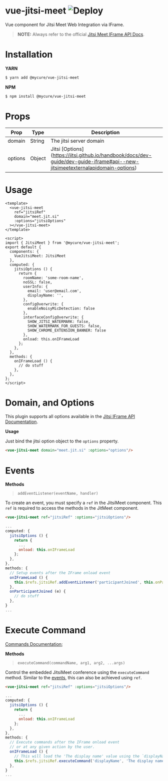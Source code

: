 # vue-jitsi-meet ![Deploy](https://github.com/mycurelabs/vue-jitsi-meet/workflows/Deploy/badge.svg)

Vue component for Jitsi Meet Web Integration via IFrame.

> **NOTE:** Always refer to the official [Jitsi Meet IFrame API Docs](https://jitsi.github.io/handbook/docs/dev-guide/dev-guide-iframe).

# Installation

**YARN**
```bash
$ yarn add @mycure/vue-jitsi-meet
```

**NPM**
```bash
$ npm install @mycure/vue-jitsi-meet
```

# Props

| Prop | Type | Description |
| ---- | ---- | ----------- |
| domain | String | The jitsi server domain |
| options | Object | Jitsi [Options] (https://jitsi.github.io/handbook/docs/dev-guide/dev-guide-iframe#api--new-jitsimeetexternalapidomain-options) |

# Usage

```vue
<template>
  <vue-jitsi-meet
    ref="jitsiRef"
    domain="meet.jit.si"
    :options="jitsiOptions"
  ></vue-jitsi-meet>
</template>

<script>
import { JitsiMeet } from '@mycure/vue-jitsi-meet';
export default {
  components: {
    VueJitsiMeet: JitsiMeet
  },
  computed: {
    jitsiOptions () {
      return {
        roomName: 'some-room-name',
        noSSL: false,
        userInfo: {
          email: 'user@email.com',
          displayName: '',
        },
        configOverwrite: {
          enableNoisyMicDetection: false
        },
        interfaceConfigOverwrite: {
          SHOW_JITSI_WATERMARK: false,
          SHOW_WATERMARK_FOR_GUESTS: false,
          SHOW_CHROME_EXTENSION_BANNER: false
        },
        onload: this.onIFrameLoad
      };
    },
  },
  methods: {
    onIFrameLoad () {
      // do stuff
    },
  },
};
</script>
```

# Domain, and Options

This plugin supports all options available in the [Jitsi IFrame API Documentation](https://jitsi.github.io/handbook/docs/dev-guide/dev-guide-iframe#api--new-jitsimeetexternalapidomain-options).

**Usage**

Just bind the jitsi option object to the `options` property.

```html
<vue-jitsi-meet domain="meet.jit.si" :options="options"/>
```

# Events

**Methods**

> `addEventListener(eventName, handler)`

To create an event, you must specify a `ref` in the JitsiMeet component. This `ref` is required to access the methods in the JitMeet component.

```html
<vue-jitsi-meet ref="jitsiRef" :options="jitsiOptions"/>
```

```javascript
...
computed: {
  jitsiOptions () {
    return {
      ...
      onload: this.onIFrameLoad
    };
  },
},
methods: {
  // Setup events after the IFrame onload event
  onIFrameLoad () {
    this.$refs.jitsiRef.addEventListener('participantJoined', this.onParticipantJoined);
  },
  onParticipantJoined (e) {
    // do stuff
  },
}
...
```

# Execute Command

[Commands Documentation](https://jitsi.github.io/handbook/docs/dev-guide/dev-guide-iframe#controlling-the-embedded-jitsi-meet-conference);

**Methods**

> `executeCommand(commandName, arg1, arg2, ...args)`

Control the embedded JitsiMeet conference using the `executeCommand` method. Similar to the [events](#events), this can also be achieved using `ref`.

```html
<vue-jitsi-meet ref="jitsiRef" :options="jitsiOptions"/>
```

```javascript
...
computed: {
  jitsiOptions () {
    return {
      ...
      onload: this.onIFrameLoad
    };
  },
},
methods: {
  // Execute commands after the IFrame onload event
  // or at any given action by the user.
  onIFrameLoad () {
    // This will load the 'The display name' value using the `displayName` command.
    this.$refs.jitsiRef.executeCommand('displayName', 'The display name');
  },
}
...
```
